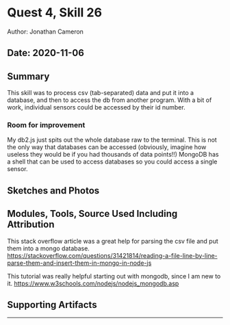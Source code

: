 #  Quest 4, Skill 26

Author: Jonathan Cameron

Date: 2020-11-06
-----

## Summary
This skill was to process csv (tab-separated) data and put it into a database, and then to access the db from another program. With a bit of work, individual sensors could be accessed by their id number.

### Room for improvement
My db2.js just spits out the whole database raw to the terminal. This is not the only way that databases can be accessed (obviously, imagine how useless they would be if you had thousands of data points!!) MongoDB has a shell that can be used to access databases so you could access a single sensor. 

## Sketches and Photos


## Modules, Tools, Source Used Including Attribution
This stack overflow article was a great help for parsing the csv file and put them into a mongo database.
https://stackoverflow.com/questions/31421814/reading-a-file-line-by-line-parse-them-and-insert-them-in-mongo-in-node-js

This tutorial was really helpful starting out with mongodb, since I am new to it.
https://www.w3schools.com/nodejs/nodejs_mongodb.asp

## Supporting Artifacts


-----
